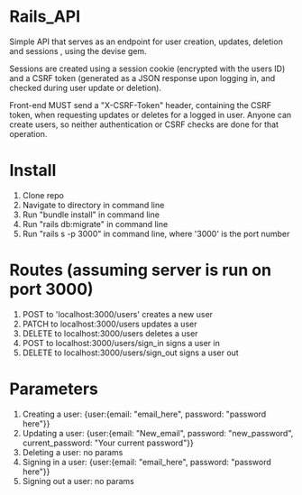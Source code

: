 # Rails_API

Simple API that serves as an endpoint for user creation, updates, deletion and sessions , using the devise gem.

Sessions are created using a session cookie (encrypted with the users ID) and a CSRF token (generated as a JSON response upon logging in, and checked during user update or deletion).

Front-end MUST send a "X-CSRF-Token" header, containing the CSRF token, when requesting updates or deletes for a logged in user. Anyone can create users, so neither authentication or CSRF checks are done for that operation.

# Install
1. Clone repo
2. Navigate to directory in command line
3. Run "bundle install" in command line
4. Run "rails db:migrate" in command line
5. Run "rails s -p 3000" in command line, where '3000' is the port number

# Routes (assuming server is run on port 3000)
1. POST to 'localhost:3000/users' creates a new user
2. PATCH to localhost:3000/users updates a user
3. DELETE to localhost:3000/users deletes a user
4. POST to localhost:3000/users/sign_in signs a user in
5. DELETE to localhost:3000/users/sign_out signs a user out

# Parameters
1. Creating a user: {user:{email: "email_here", password: "password here"}}
2. Updating a user: {user:{email: "New_email", password: "new_password", current_password: "Your current password"}}
3. Deleting a user: no params
4. Signing in a user: {user:{email: "email_here", password: "password here"}}
5. Signing out a user: no params
